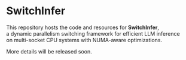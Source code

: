 # SwitchInfer

This repository hosts the code and resources for **SwitchInfer**,  
a dynamic parallelism switching framework for efficient LLM inference  
on multi-socket CPU systems with NUMA-aware optimizations.

More details will be released soon.
